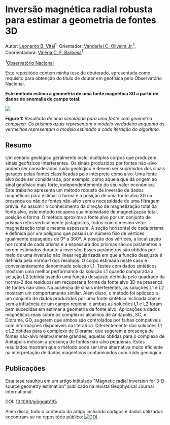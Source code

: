# Inversão magnética radial robusta para estimar a geometria de fontes 3D

Autor: 	[Leonardo B. Vital](https://www.pinga-lab.org/people/vital.html)<sup>1</sup>,
Orientador: 	[Vanderlei C. Oliveira Jr.](http://www.pinga-lab.org/people/oliveira-jr.html)<sup>1</sup>,
Coorientadora:	[Valéria C. F. Barbosa](https://www.pinga-lab.org/people/barbosa.html)<sup>1</sup>

<sup>1</sup>[Observatório Nacional](http://www.gov.br/observatorio/pt-br)

Este repositório contém minha tese de doutorado, apresentada como requisito para obtenção do título de doutor em geofísica pelo Observatório Nacional.

**Este método estima a geometria de uma fonte magnética 3D a partir de dados de anomalia de campo total.**


![](complex.gif)

**Figure 1:** *Resultado de uma simulação para uma fonte com geometria complexa. Os prismas azuis representam o modelo verdadeiro enquanto os vermelhos representam o modelo estimado a cada iteração do algoritmo.*

## Resumo

Um cenário geológico geralmente inclui múltiplos corpos que produzem sinais geofísicos interferentes. Os sinais produzidos por fontes não-alvo podem ser considerados ruído geológico e devem ser suprimidos dos sinais gerados pelas fontes classificadas pelo intérprete como alvo. Uma fonte alvo pode ser considerada, por exemplo, como aquela que dá origem ao sinal geofísico mais forte, independentemente do seu valor econômico. Este trabalho apresenta um método robusto de inversão de dados magnéticos para estimar a forma e a posição de uma fonte alvo 3D na presença ou não de fontes não-alvo sem a necessidade de uma filtragem prévia. Ao assumir o conhecimento da direção de magnetização total da fonte alvo, este método recupera sua intensidade de magnetização total, posição e forma. O método aproxima a fonte alvo por um conjunto de prismas retos verticalmente justapostos, todos com o mesmo vetor magnetização total e mesma espessura. A seção horizontal de cada prisma é definida por um polígono que possui um número fixo de vértices igualmente espaçados de 0º a 360º. A posição dos vértices, a localização horizontal de cada prisma e a espessura dos prismas são os parâmetros a serem estimados durante a inversão. Esses parâmetros são obtidos por meio de uma inversão não linear regularizada em que a função desajuste é definida pela norma-1 dos resíduos. O corpo estimado neste caso é convenientemente denominado solução L1. Testes com dados sintéticos mostram uma melhor performance da solução L1 quando comparada à solução L2 (obtida usando uma função desajuste definida pelo quadrado da norma-2 dos resíduos) em recuperar a forma da fonte alvo 3D na presença de fontes não-alvo. Na ausência de sinais interferentes, as soluções L1 e L2 mostram um comportamento similar. Além disso, o método foi aplicado a um conjunto de dados produzidos por uma fonte sintética inclinada com e sem a influência de um campo regional e ambas as soluções L1 e L2 foram bem sucedidas em estimar a geometria da fonte alvo. Aplicações a dados magnéticos reais sobre os complexos alcalinos de Anitápolis, SC, e Diorama, GO, sugerem que ambos são controlados por falhas compatíveis com informações disponíveis na literatura. Diferentemente das soluções L1 e L2 obtidas para o complexo de Diorama, que sugerem a presença de fontes não-alvo relativamente grandes, aquelas obtidas para o complexo de Anitápolis indicam a presença de fontes não-alvo pequenas. Estes resultados mostram que o método pode ser uma alternativa muito eficiente na interpretação de dados magnéticos contaminados com ruído geológico.


## Publicações

Esta tese resultou em um artigo intitulado "Magnetic radial inversion for 3-D source geometry estimation" publicado na revista Geophysical Journal International.

DOI: [10.1093/gji/ggab195](http://doi.org/10.1093/gji/ggab195)

Além disso, todo o conteúdo do artigo incluindo códigos e dados utilizados encontram-se no repositório público: [![DOI](https://zenodo.org/badge/63806238.svg)](https://zenodo.org/badge/latestdoi/63806238).
